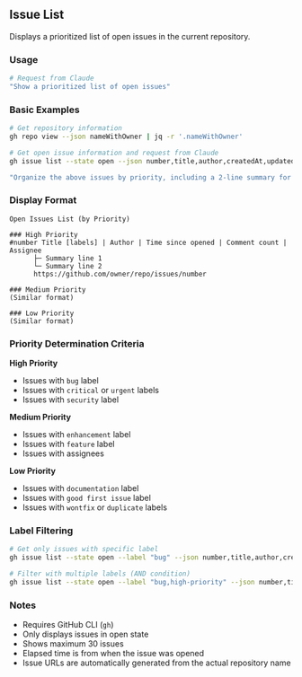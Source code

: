 ## Issue List

Displays a prioritized list of open issues in the current repository.

### Usage

```bash
# Request from Claude
"Show a prioritized list of open issues"
```

### Basic Examples

```bash
# Get repository information
gh repo view --json nameWithOwner | jq -r '.nameWithOwner'

# Get open issue information and request from Claude
gh issue list --state open --json number,title,author,createdAt,updatedAt,labels,assignees,comments --limit 30

"Organize the above issues by priority, including a 2-line summary for each issue. Generate URLs using the repository name obtained above"
```

### Display Format

```
Open Issues List (by Priority)

### High Priority
#number Title [labels] | Author | Time since opened | Comment count | Assignee
      ├─ Summary line 1
      └─ Summary line 2
      https://github.com/owner/repo/issues/number

### Medium Priority
(Similar format)

### Low Priority
(Similar format)
```

### Priority Determination Criteria

**High Priority**

- Issues with `bug` label
- Issues with `critical` or `urgent` labels
- Issues with `security` label

**Medium Priority**

- Issues with `enhancement` label
- Issues with `feature` label
- Issues with assignees

**Low Priority**

- Issues with `documentation` label
- Issues with `good first issue` label
- Issues with `wontfix` or `duplicate` labels

### Label Filtering

```bash
# Get only issues with specific label
gh issue list --state open --label "bug" --json number,title,author,createdAt,labels,comments --limit 30

# Filter with multiple labels (AND condition)
gh issue list --state open --label "bug,high-priority" --json number,title,author,createdAt,labels,comments --limit 30
```

### Notes

- Requires GitHub CLI (`gh`)
- Only displays issues in open state
- Shows maximum 30 issues
- Elapsed time is from when the issue was opened
- Issue URLs are automatically generated from the actual repository name